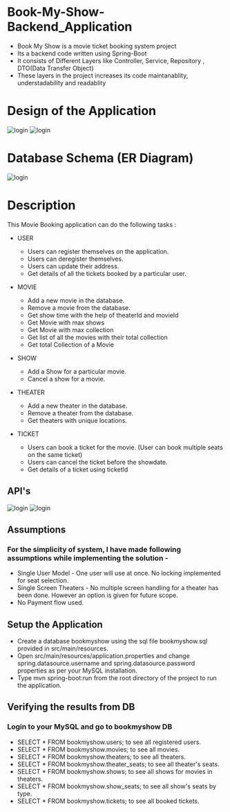 # Book-My-Show-Backend_Application
- Book My Show is a movie ticket booking system project
- Its a backend code written using Spring-Boot
- It consists of Different Layers like Controller, Service, Repository , DTO(Data Transfer Object)
- These layers in the project increases its code maintanablity, understadability and readablity

# Design of the Application
![login](https://github.com/Akash-Hajare/Book-My-Show-Backend_Application/blob/master/Screenshots/Design-1.png)
![login](https://github.com/Akash-Hajare/Book-My-Show-Backend_Application/blob/master/Screenshots/Design-2.png)
# Database Schema (ER Diagram)
![login](https://github.com/Akash-Hajare/Book-My-Show-Backend_Application/blob/master/Screenshots/Schema.jpg)

# Description
This Movie Booking application can do the following tasks :
* USER
  * Users can register themselves on the application.
  * Users can deregister themselves.
  * Users can update their address.
  * Get details of all the tickets booked by a particular user.
 
* MOVIE
  * Add a new movie in the database.
  * Remove a movie from the database.
  * Get show time with the help of theaterId and movieId
  * Get Movie with max shows
  * Get Movie with max collection
  * Get list of all the movies with their total collection
  * Get total Collection of a Movie
 
* SHOW
  * Add a Show for a particular movie. 
  * Cancel a show for a movie.

* THEATER
  * Add a new theater in the database.
  * Remove a theater from the database.
  * Get theaters with unique locations.
 
 * TICKET
   * Users can book a ticket for the movie. (User can book multiple seats on the same ticket)
   * Users can cancel the ticket before the showdate.
   * Get details of a ticket using ticketId


## API's
![login](https://github.com/Akash-Hajare/Book-My-Show-Backend_Application/blob/master/Screenshots/Apis-1.png)
![login](https://github.com/Akash-Hajare/Book-My-Show-Backend_Application/blob/master/Screenshots/Apis-2.png)

## Assumptions
### For the simplicity of system, I have made following assumptions while implementing the solution -
- Single User Model - One user will use at once. No locking implemented for seat selection.
- Single Screen Theaters - No multiple screen handling for a theater has been done. However an option is given for future scope.
- No Payment flow used.

## Setup the Application
- Create a database bookmyshow using the sql file bookmyshow.sql provided in src/main/resources.
- Open src/main/resources/application.properties and change spring.datasource.username and spring.datasource.password properties as per your MySQL installation.
- Type mvn spring-boot:run from the root directory of the project to run the application.

## Verifying the results from DB
### Login to your MySQL and go to bookmyshow DB
- SELECT * FROM bookmyshow.users; to see all registered users.
- SELECT * FROM bookmyshow.movies; to see all movies.
- SELECT * FROM bookmyshow.theaters; to see all theaters.
- SELECT * FROM bookmyshow.theater_seats; to see all theater's seats.
- SELECT * FROM bookmyshow.shows; to see all shows for movies in theaters.
- SELECT * FROM bookmyshow.show_seats; to see all show's seats by type.
- SELECT * FROM bookmyshow.tickets; to see all booked tickets.

